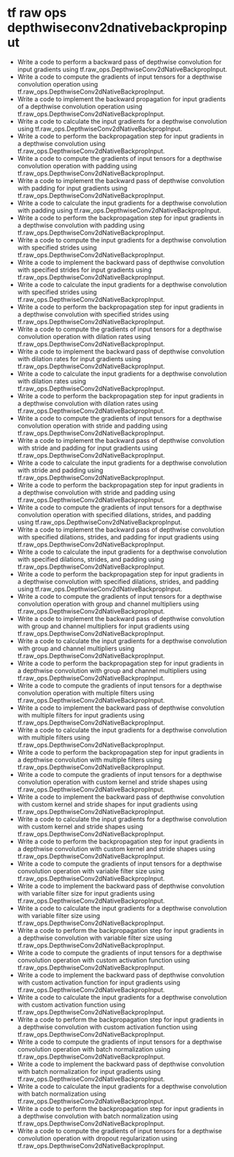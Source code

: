 # tf raw ops depthwiseconv2dnativebackpropinput

- Write a code to perform a backward pass of depthwise convolution for input gradients using tf.raw_ops.DepthwiseConv2dNativeBackpropInput.
- Write a code to compute the gradients of input tensors for a depthwise convolution operation using tf.raw_ops.DepthwiseConv2dNativeBackpropInput.
- Write a code to implement the backward propagation for input gradients of a depthwise convolution operation using tf.raw_ops.DepthwiseConv2dNativeBackpropInput.
- Write a code to calculate the input gradients for a depthwise convolution using tf.raw_ops.DepthwiseConv2dNativeBackpropInput.
- Write a code to perform the backpropagation step for input gradients in a depthwise convolution using tf.raw_ops.DepthwiseConv2dNativeBackpropInput.
- Write a code to compute the gradients of input tensors for a depthwise convolution operation with padding using tf.raw_ops.DepthwiseConv2dNativeBackpropInput.
- Write a code to implement the backward pass of depthwise convolution with padding for input gradients using tf.raw_ops.DepthwiseConv2dNativeBackpropInput.
- Write a code to calculate the input gradients for a depthwise convolution with padding using tf.raw_ops.DepthwiseConv2dNativeBackpropInput.
- Write a code to perform the backpropagation step for input gradients in a depthwise convolution with padding using tf.raw_ops.DepthwiseConv2dNativeBackpropInput.
- Write a code to compute the input gradients for a depthwise convolution with specified strides using tf.raw_ops.DepthwiseConv2dNativeBackpropInput.
- Write a code to implement the backward pass of depthwise convolution with specified strides for input gradients using tf.raw_ops.DepthwiseConv2dNativeBackpropInput.
- Write a code to calculate the input gradients for a depthwise convolution with specified strides using tf.raw_ops.DepthwiseConv2dNativeBackpropInput.
- Write a code to perform the backpropagation step for input gradients in a depthwise convolution with specified strides using tf.raw_ops.DepthwiseConv2dNativeBackpropInput.
- Write a code to compute the gradients of input tensors for a depthwise convolution operation with dilation rates using tf.raw_ops.DepthwiseConv2dNativeBackpropInput.
- Write a code to implement the backward pass of depthwise convolution with dilation rates for input gradients using tf.raw_ops.DepthwiseConv2dNativeBackpropInput.
- Write a code to calculate the input gradients for a depthwise convolution with dilation rates using tf.raw_ops.DepthwiseConv2dNativeBackpropInput.
- Write a code to perform the backpropagation step for input gradients in a depthwise convolution with dilation rates using tf.raw_ops.DepthwiseConv2dNativeBackpropInput.
- Write a code to compute the gradients of input tensors for a depthwise convolution operation with stride and padding using tf.raw_ops.DepthwiseConv2dNativeBackpropInput.
- Write a code to implement the backward pass of depthwise convolution with stride and padding for input gradients using tf.raw_ops.DepthwiseConv2dNativeBackpropInput.
- Write a code to calculate the input gradients for a depthwise convolution with stride and padding using tf.raw_ops.DepthwiseConv2dNativeBackpropInput.
- Write a code to perform the backpropagation step for input gradients in a depthwise convolution with stride and padding using tf.raw_ops.DepthwiseConv2dNativeBackpropInput.
- Write a code to compute the gradients of input tensors for a depthwise convolution operation with specified dilations, strides, and padding using tf.raw_ops.DepthwiseConv2dNativeBackpropInput.
- Write a code to implement the backward pass of depthwise convolution with specified dilations, strides, and padding for input gradients using tf.raw_ops.DepthwiseConv2dNativeBackpropInput.
- Write a code to calculate the input gradients for a depthwise convolution with specified dilations, strides, and padding using tf.raw_ops.DepthwiseConv2dNativeBackpropInput.
- Write a code to perform the backpropagation step for input gradients in a depthwise convolution with specified dilations, strides, and padding using tf.raw_ops.DepthwiseConv2dNativeBackpropInput.
- Write a code to compute the gradients of input tensors for a depthwise convolution operation with group and channel multipliers using tf.raw_ops.DepthwiseConv2dNativeBackpropInput.
- Write a code to implement the backward pass of depthwise convolution with group and channel multipliers for input gradients using tf.raw_ops.DepthwiseConv2dNativeBackpropInput.
- Write a code to calculate the input gradients for a depthwise convolution with group and channel multipliers using tf.raw_ops.DepthwiseConv2dNativeBackpropInput.
- Write a code to perform the backpropagation step for input gradients in a depthwise convolution with group and channel multipliers using tf.raw_ops.DepthwiseConv2dNativeBackpropInput.
- Write a code to compute the gradients of input tensors for a depthwise convolution operation with multiple filters using tf.raw_ops.DepthwiseConv2dNativeBackpropInput.
- Write a code to implement the backward pass of depthwise convolution with multiple filters for input gradients using tf.raw_ops.DepthwiseConv2dNativeBackpropInput.
- Write a code to calculate the input gradients for a depthwise convolution with multiple filters using tf.raw_ops.DepthwiseConv2dNativeBackpropInput.
- Write a code to perform the backpropagation step for input gradients in a depthwise convolution with multiple filters using tf.raw_ops.DepthwiseConv2dNativeBackpropInput.
- Write a code to compute the gradients of input tensors for a depthwise convolution operation with custom kernel and stride shapes using tf.raw_ops.DepthwiseConv2dNativeBackpropInput.
- Write a code to implement the backward pass of depthwise convolution with custom kernel and stride shapes for input gradients using tf.raw_ops.DepthwiseConv2dNativeBackpropInput.
- Write a code to calculate the input gradients for a depthwise convolution with custom kernel and stride shapes using tf.raw_ops.DepthwiseConv2dNativeBackpropInput.
- Write a code to perform the backpropagation step for input gradients in a depthwise convolution with custom kernel and stride shapes using tf.raw_ops.DepthwiseConv2dNativeBackpropInput.
- Write a code to compute the gradients of input tensors for a depthwise convolution operation with variable filter size using tf.raw_ops.DepthwiseConv2dNativeBackpropInput.
- Write a code to implement the backward pass of depthwise convolution with variable filter size for input gradients using tf.raw_ops.DepthwiseConv2dNativeBackpropInput.
- Write a code to calculate the input gradients for a depthwise convolution with variable filter size using tf.raw_ops.DepthwiseConv2dNativeBackpropInput.
- Write a code to perform the backpropagation step for input gradients in a depthwise convolution with variable filter size using tf.raw_ops.DepthwiseConv2dNativeBackpropInput.
- Write a code to compute the gradients of input tensors for a depthwise convolution operation with custom activation function using tf.raw_ops.DepthwiseConv2dNativeBackpropInput.
- Write a code to implement the backward pass of depthwise convolution with custom activation function for input gradients using tf.raw_ops.DepthwiseConv2dNativeBackpropInput.
- Write a code to calculate the input gradients for a depthwise convolution with custom activation function using tf.raw_ops.DepthwiseConv2dNativeBackpropInput.
- Write a code to perform the backpropagation step for input gradients in a depthwise convolution with custom activation function using tf.raw_ops.DepthwiseConv2dNativeBackpropInput.
- Write a code to compute the gradients of input tensors for a depthwise convolution operation with batch normalization using tf.raw_ops.DepthwiseConv2dNativeBackpropInput.
- Write a code to implement the backward pass of depthwise convolution with batch normalization for input gradients using tf.raw_ops.DepthwiseConv2dNativeBackpropInput.
- Write a code to calculate the input gradients for a depthwise convolution with batch normalization using tf.raw_ops.DepthwiseConv2dNativeBackpropInput.
- Write a code to perform the backpropagation step for input gradients in a depthwise convolution with batch normalization using tf.raw_ops.DepthwiseConv2dNativeBackpropInput.
- Write a code to compute the gradients of input tensors for a depthwise convolution operation with dropout regularization using tf.raw_ops.DepthwiseConv2dNativeBackpropInput.